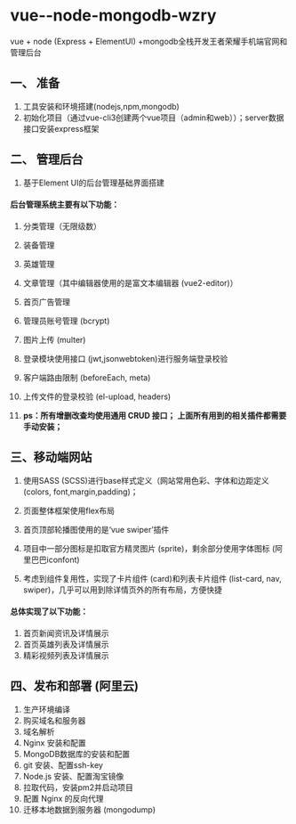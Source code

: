 # vue--node-mongodb-wzry
vue + node (Express + ElementUI) +mongodb全栈开发王者荣耀手机端官网和管理后台
## 一、 准备
1. 工具安装和环境搭建(nodejs,npm,mongodb)
1. 初始化项目（通过vue-cli3创建两个vue项目（admin和web））；server数据接口安装express框架


## 二、 管理后台
1. 基于Element UI的后台管理基础界面搭建
#### 后台管理系统主要有以下功能：
1. 分类管理（无限级数）
1. 装备管理
1. 英雄管理
1. 文章管理（其中编辑器使用的是富文本编辑器 (vue2-editor)）
1. 首页广告管理
1. 管理员账号管理 (bcrypt)
1. 图片上传 (multer)
1. 登录模块使用接口 (jwt,jsonwebtoken)进行服务端登录校验
1. 客户端路由限制 (beforeEach, meta)
1. 上传文件的登录校验 (el-upload, headers)

1. **ps：所有增删改查均使用通用 CRUD 接口；**
         **上面所有用到的相关插件都需要手动安装；**



## 三、移动端网站

1. 使用SASS (SCSS)进行base样式定义（网站常用色彩、字体和边距定义 (colors, font,margin,padding)；
1. 页面整体框架使用flex布局

1. 首页顶部轮播图使用的是‘vue swiper’插件
1. 项目中一部分图标是扣取官方精灵图片 (sprite)，剩余部分使用字体图标 (阿里巴巴iconfont)
1. 考虑到组件复用性，实现了卡片组件 (card)和列表卡片组件 (list-card, nav, swiper)，几乎可以用到除详情页外的所有布局，方便快捷

#### 总体实现了以下功能：

1. 首页新闻资讯及详情展示
1. 首页英雄列表及详情展示
1. 精彩视频列表及详情展示

## 四、发布和部署 (阿里云)

1. 生产环境编译
1. 购买域名和服务器
1. 域名解析
1. Nginx 安装和配置
1. MongoDB数据库的安装和配置
1. git 安装、配置ssh-key
1. Node.js 安装、配置淘宝镜像
1. 拉取代码，安装pm2并启动项目
1. 配置 Nginx 的反向代理
1. 迁移本地数据到服务器 (mongodump)